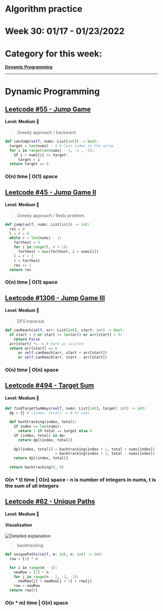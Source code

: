 # Algorithm practice

# Week 30: 01/17 - 01/23/2022

# Category for this week:
**[Dynamic Programming](#dynamic-programming)**<br>

---

# Dynamic Programming

## [Leetcode #55 - Jump Game](https://leetcode.com/problems/jump-game/)

#### Level: Medium 📘

> Greedy approach / backward
```python
def canJump(self, nums: List[int]) -> bool:
  target = len(nums) - 1 # last index in the array
  for i in range(len(nums) - 1, -1 , -1):
    if i + nums[i] >= target:
      target = i
  return target == 0
```

### O(n) time | O(1) space

## [Leetcode #45 - Jump Game II](https://leetcode.com/problems/jump-game-ii/)

#### Level: Medium 📘

> Greedy approach / Redo problem
```python
def jump(self, nums: List[int]) -> int:
  res = 0
  l = r = 0
  while r < len(nums) - 1:
    farthest = 0
    for i in range(l, r + 1):
      farthest = max(farthest, i + nums[i])
    l = r + 1
    r = farthest
    res += 1
  return res
```

### O(n) time | O(1) space

## [Leetcode #1306 - Jump Game III](https://leetcode.com/problems/jump-game-iii/)

#### Level: Medium 📘

> DFS traversal
```python
def canReach(self, arr: List[int], start: int) -> bool:
  if start < 0 or start >= len(arr) or arr[start] < 0:
    return False
  arr[start] *= -1 # mark as visited
  return arr[start] == 0 
      or self.canReach(arr, start + arr[start]) 
      or self.canReach(arr, start - arr[start])
```

### O(n) time | O(n) space

## [Leetcode #494 - Target Sum](https://leetcode.com/problems/target-sum/)

#### Level: Medium 📘

```python
def findTargetSumWays(self, nums: List[int], target: int) -> int:
  dp = {} # (index, total) -> # of ways
  
  def backtracking(index, total):
    if index == len(nums):
      return 1 if total == target else 0
    if (index, total) in dp:
      return dp[(index, total)]
    
    dp[(index, total)] = backtracking(index + 1, total + nums[index]) 
                       + backtracking(index + 1, total - nums[index])
    return dp[(index, total)]
  
  return backtracking(0, 0)
```

### O(n * t) time | O(n) space - n is number of integers in nums, t is the sum of all integers

## [Leetcode #62 - Unique Paths](https://leetcode.com/problems/unique-paths/)

#### Level: Medium 📘

#### Visualization

![Detailed explanation](../Dynamic%Programming/src/main/java/LC62.png)

> backtracking
```python
def uniquePaths(self, m: int, n: int) -> int:
  row = [1] * n

  for i in range(m - 1):
    newRow = [1] * n
    for j in range(n - 2, -1, -1):
      newRow[j] = newRow[j + 1] + row[j]
    row = newRow
  return row[0]
```

### O(n * m) time | O(n) space
